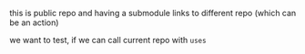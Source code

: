 this is public repo and having a submodule links to different repo (which can be an action)

we want to test, if we can call current repo with `uses`
